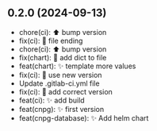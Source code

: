## 0.2.0 (2024-09-13)


- chore(ci): ⬆ bump version
- fix(ci): :bug: file ending
- chore(ci): :arrow_up: bump version
- fix(chart): :bug: add dict to file
- feat(chart): :sparkles: template more values
- fix(ci): :bug: use new version
- Update .gitlab-ci.yml file
- fix(ci): :bug: add correct version
- feat(ci): :sparkles: add build
- feat(cnpg): :sparkles: first version
- feat(cnpg-database): :sparkles: Add helm chart
